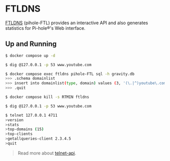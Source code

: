 FTLDNS
==========

[FTLDNS][1] (pihole-FTL) provides an interactive API and also generates statistics for Pi-hole®'s Web interface.

## Up and Running

```bash
$ docker compose up -d

$ dig @127.0.0.1 -p 53 www.youtube.com

$ docker compose exec ftldns pihole-FTL sql -h gravity.db
>>> .schema domainlist
>>> insert into domainlist(type, domain) values (3, '(\.|^)youtube\.com$');
>>> .quit

$ docker compose kill -s RTMIN ftldns

$ dig @127.0.0.1 -p 53 www.youtube.com

$ telnet 127.0.0.1 4711
>version
>stats
>top-domains (15)
>top-clients
>getallqueries-client 2.3.4.5
>quit
```

> Read more about [telnet-api][2].

[1]: https://github.com/pi-hole/FTL
[2]: https://docs.pi-hole.net/ftldns/telnet-api/
